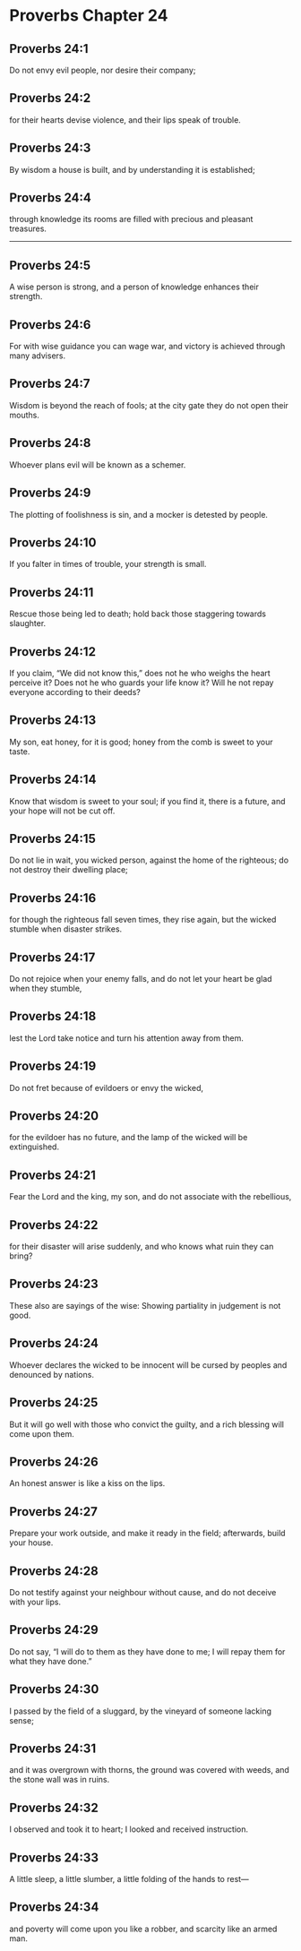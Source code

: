 # Proverbs Chapter 24

## Proverbs 24:1

Do not envy evil people, nor desire their company;

## Proverbs 24:2

for their hearts devise violence, and their lips speak of trouble.

## Proverbs 24:3

By wisdom a house is built, and by understanding it is established;

## Proverbs 24:4

through knowledge its rooms are filled with precious and pleasant treasures.

---

## Proverbs 24:5

A wise person is strong, and a person of knowledge enhances their strength.

## Proverbs 24:6

For with wise guidance you can wage war, and victory is achieved through many advisers.

## Proverbs 24:7

Wisdom is beyond the reach of fools; at the city gate they do not open their mouths.

## Proverbs 24:8

Whoever plans evil will be known as a schemer.

## Proverbs 24:9

The plotting of foolishness is sin, and a mocker is detested by people.

## Proverbs 24:10

If you falter in times of trouble, your strength is small.

## Proverbs 24:11

Rescue those being led to death; hold back those staggering towards slaughter.

## Proverbs 24:12

If you claim, “We did not know this,” does not he who weighs the heart perceive it? Does not he who guards your life know it? Will he not repay everyone according to their deeds?

## Proverbs 24:13

My son, eat honey, for it is good; honey from the comb is sweet to your taste.

## Proverbs 24:14

Know that wisdom is sweet to your soul; if you find it, there is a future, and your hope will not be cut off.

## Proverbs 24:15

Do not lie in wait, you wicked person, against the home of the righteous; do not destroy their dwelling place;

## Proverbs 24:16

for though the righteous fall seven times, they rise again, but the wicked stumble when disaster strikes.

## Proverbs 24:17

Do not rejoice when your enemy falls, and do not let your heart be glad when they stumble,

## Proverbs 24:18

lest the Lord take notice and turn his attention away from them.

## Proverbs 24:19

Do not fret because of evildoers or envy the wicked,

## Proverbs 24:20

for the evildoer has no future, and the lamp of the wicked will be extinguished.

## Proverbs 24:21

Fear the Lord and the king, my son, and do not associate with the rebellious,

## Proverbs 24:22

for their disaster will arise suddenly, and who knows what ruin they can bring?

## Proverbs 24:23

These also are sayings of the wise: Showing partiality in judgement is not good.

## Proverbs 24:24

Whoever declares the wicked to be innocent will be cursed by peoples and denounced by nations.

## Proverbs 24:25

But it will go well with those who convict the guilty, and a rich blessing will come upon them.

## Proverbs 24:26

An honest answer is like a kiss on the lips.

## Proverbs 24:27

Prepare your work outside, and make it ready in the field; afterwards, build your house.

## Proverbs 24:28

Do not testify against your neighbour without cause, and do not deceive with your lips.

## Proverbs 24:29

Do not say, “I will do to them as they have done to me; I will repay them for what they have done.”

## Proverbs 24:30

I passed by the field of a sluggard, by the vineyard of someone lacking sense;

## Proverbs 24:31

and it was overgrown with thorns, the ground was covered with weeds, and the stone wall was in ruins.

## Proverbs 24:32

I observed and took it to heart; I looked and received instruction.

## Proverbs 24:33

A little sleep, a little slumber, a little folding of the hands to rest—

## Proverbs 24:34

and poverty will come upon you like a robber, and scarcity like an armed man.
